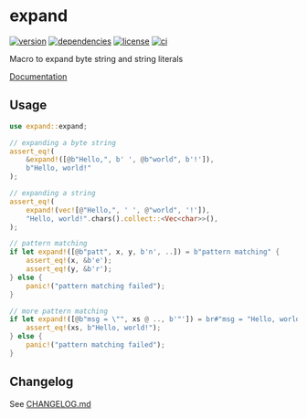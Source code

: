 # expand

[![version](https://img.shields.io/crates/v/expand?logo=rust&style=flat-square)](https://crates.io/crates/expand)
[![dependencies](https://img.shields.io/librariesio/release/cargo/expand?style=flat-square)](https://libraries.io/cargo/expand)
[![license](https://img.shields.io/badge/license-MPL--2.0-blue?style=flat-square)](https://www.mozilla.org/en-US/MPL/2.0)
[![ci](https://img.shields.io/github/workflow/status/figsoda/expand/ci?label=ci&logo=github-actions&style=flat-square)](https://github.com/figsoda/expand/actions?query=workflow:ci)

Macro to expand byte string and string literals

[Documentation](https://docs.rs/expand)


## Usage

```rust
use expand::expand;

// expanding a byte string
assert_eq!(
    &expand!([@b"Hello,", b' ', @b"world", b'!']),
    b"Hello, world!"
);

// expanding a string
assert_eq!(
    expand!(vec![@"Hello,", ' ', @"world", '!']),
    "Hello, world!".chars().collect::<Vec<char>>(),
);

// pattern matching
if let expand!([@b"patt", x, y, b'n', ..]) = b"pattern matching" {
    assert_eq!(x, &b'e');
    assert_eq!(y, &b'r');
} else {
    panic!("pattern matching failed");
}

// more pattern matching
if let expand!([@b"msg = \"", xs @ .., b'"']) = br#"msg = "Hello, world!""# {
    assert_eq!(xs, b"Hello, world!");
} else {
    panic!("pattern matching failed");
}
```


## Changelog

See [CHANGELOG.md](https://github.com/figsoda/expand/blob/main/CHANGELOG.md)
